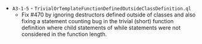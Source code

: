- `A3-1-5` - `TrivialOrTemplateFunctionDefinedOutsideClassDefinition.ql`
  - Fix #470 by ignoring destructors defined outside of classes and also fixing a statement counting bug in the trivial (short) function definition where child statements of while statements were not considered in the function length.
  